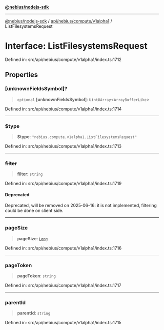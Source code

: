[**@nebius/nodejs-sdk**](../../../../../README.md)

---

[@nebius/nodejs-sdk](../../../../../README.md) / [api/nebius/compute/v1alpha1](../README.md) / ListFilesystemsRequest

# Interface: ListFilesystemsRequest

Defined in: src/api/nebius/compute/v1alpha1/index.ts:1712

## Properties

### \[unknownFieldsSymbol\]?

> `optional` **\[unknownFieldsSymbol\]**: `Uint8Array`\<`ArrayBufferLike`\>

Defined in: src/api/nebius/compute/v1alpha1/index.ts:1714

---

### $type

> **$type**: `"nebius.compute.v1alpha1.ListFilesystemsRequest"`

Defined in: src/api/nebius/compute/v1alpha1/index.ts:1713

---

### ~~filter~~

> **filter**: `string`

Defined in: src/api/nebius/compute/v1alpha1/index.ts:1719

#### Deprecated

Deprecated, will be removed on 2025-06-16: it is not implemented, filtering could be done on client side.

---

### pageSize

> **pageSize**: [`Long`](../../../../../runtime/protos/core/classes/Long.md)

Defined in: src/api/nebius/compute/v1alpha1/index.ts:1716

---

### pageToken

> **pageToken**: `string`

Defined in: src/api/nebius/compute/v1alpha1/index.ts:1717

---

### parentId

> **parentId**: `string`

Defined in: src/api/nebius/compute/v1alpha1/index.ts:1715

